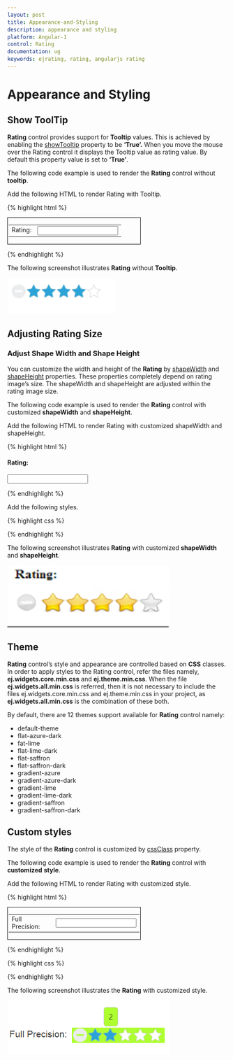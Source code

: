 ```yaml
---
layout: post
title: Appearance-and-Styling
description: appearance and styling
platform: Angular-1
control: Rating
documentation: ug
keywords: ejrating, rating, angularjs rating 
---
```


# Appearance and Styling

## Show ToolTip

**Rating** control provides support for **Tooltip** values. This is achieved by enabling the [showTooltip](https://help.syncfusion.com/api/js/ejrating#members:showtooltip) property to be **‘True’.** When you move the mouse over the Rating control it displays the Tooltip value as rating value. By default this property value is set to **‘True’**.

The following code example is used to render the **Rating** control without **tooltip**.

 Add the following HTML to render Rating with Tooltip.

{% highlight html %}

<div id="container" style="border: 1px solid black; width: 300px; padding: 2px">
   <table>
      <tr>
         <td valign="top">Rating:
         </td>
         <td>
            <input id="rating" type="text" />
         </td>
      </tr>
   </table>
</div>
    
{% endhighlight %}

The following screenshot illustrates **Rating** without **Tooltip**.

![](Appearance-and-Styling_images/Appearance-and-Styling_img1.png) 

## Adjusting Rating Size

### Adjust Shape Width and Shape Height

You can customize the width and height of the **Rating** by [shapeWidth](https://help.syncfusion.com/api/js/ejrating#members:shapewidth) and [shapeHeight](https://help.syncfusion.com/api/js/ejrating#members:shapeheight) properties. These properties completely depend on rating image’s size. The shapeWidth and shapeHeight are adjusted within the rating image size.

The following code example is used to render the **Rating** control with customized **shapeWidth** and **shapeHeight**.

 Add the following HTML to render Rating with customized shapeWidth and shapeHeight.

{% highlight html %}

<div style="margin-top: 0px;">
   <h4>Rating:</h4>
    <input id="rating" type="text" class="rating" ej-rating e-value="4" e-shapewidth="29" e-shapeheight="29" />
</div>
 
 {% endhighlight %}
 
 Add the following styles.

{% highlight css %}

<style type="text/css">
    .e-rating
    {
        margin-top: -7px;
    }    
    .e-rating.e-horizontal .e-shape-list, .e-rating.e-vertical .e-shape-list,
    .e-rating.e-horizontal .e-shape, .e-rating.e-vertical .e-shape, .e-rating.e-horizontal .e-ul,.e-rating.e-vertical .e-ul,.e-rating.e-horizontal .e-reset, .e-rating.e-vertical .e-reset 
    {
        height:28px;width:28px;
        background:url(images/crystal-stars.png) no-repeat;
    }
    .e-rating.e-horizontal .e-reset, .e-rating.e-vertical .e-reset {
        background-position: 0 42px;
        margin-left: 2px;
    }
       .e-rating.e-horizontal .e-shape-list
    {
        background-position: 0 -56px;
    }    
       .e-rating.e-horizontal .e-reset:hover
    {
        background-position: 0 42px;
    }
    .e-rating .e-shape.inactive 
    {
        background-position: 0 -56px;
    }
    .e-rating .e-shape.active {
        background-position: 0 -112px;
    }
    .e-rating .e-shape.selected {
        background-position: 0 -84px;
    }
    .e-tooltip {
        background-color:white;
        border:2px solid #b0c4de;
        color:black
    }    
</style>

{% endhighlight %}

The following screenshot illustrates **Rating** with customized **shapeWidth** and **shapeHeight**.

![](Appearance-and-Styling_images/Appearance-and-Styling_img2.png)

## Theme

**Rating** control’s style and appearance are controlled based on **CSS** classes. In order to apply styles to the Rating control, refer the files namely, **ej.widgets.core.min.css** and **ej.theme.min.css**. When the file **ej.widgets.all.min.css** is referred, then it is not necessary to include the files ej.widgets.core.min.css and ej.theme.min.css in your project, as **ej.widgets.all.min.css** is the combination of these both. 

By default, there are 12 themes support available for **Rating** control namely:

* default-theme
* flat-azure-dark
* fat-lime
* flat-lime-dark
* flat-saffron
* flat-saffron-dark
* gradient-azure
* gradient-azure-dark
* gradient-lime
* gradient-lime-dark
* gradient-saffron
* gradient-saffron-dark

## Custom styles

The style of the **Rating** control is customized by [cssClass](https://help.syncfusion.com/api/js/ejrating#members:cssclass) property. 

The following code example is used to render the **Rating** control with **customized** **style**.

 Add the following HTML to render Rating with customized style.

{% highlight html %}

<div id="container" style="border: 1px solid black; width: 300px; padding: 2px">
   <table>
      <tr>
         <td valign="top">Full Precision:
         </td>
         <td>
           <input id="rating" type="text"  ej-rating e-cssclass="custom" />
         </td>
      </tr>
   </table>
</div>

{% endhighlight %}

{% highlight css %}

<style type="text/css">
   .custom {
       background-color: greenyellow;
   }
</style>

{% endhighlight %}


The following screenshot illustrates the **Rating** with customized style.

![](Appearance-and-Styling_images/Appearance-and-Styling_img3.png)